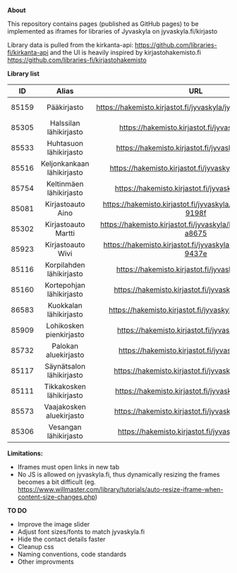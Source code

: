 **About**

This repository contains pages (published as GitHub pages) to be implemented as iframes for libraries of Jyvaskyla on jyvaskyla.fi/kirjasto

Library data is pulled from the kirkanta-api: https://github.com/libraries-fi/kirkanta-api and the UI is heavily inspired by kirjastohakemisto.fi https://github.com/libraries-fi/kirjastohakemisto



**Library list**

| ID        	|     Alias     | URL  | On jyvaskyla.fi |
| :-------------: |:-------------:| :-----: | --------------- |
| 85159       | Pääkirjasto | https://hakemisto.kirjastot.fi/jyvaskyla/jyvaskyla_paakirjasto | https://beta.jyvaskyla.fi/kirjasto/aukioloajat-ja-yhteystiedot/paakirjasto |
| 85305      | Halssilan lähikirjasto      | https://hakemisto.kirjastot.fi/jyvaskyla/halssila |  |
| 85533 | Huhtasuon lähikirjasto      | https://hakemisto.kirjastot.fi/jyvaskyla/huhtasuo |  |
| 85516 | Keljonkankaan lähikirjasto | https://hakemisto.kirjastot.fi/jyvaskyla/keljonkangas |  |
| 85754 | Keltinmäen lähikirjasto | https://hakemisto.kirjastot.fi/jyvaskyla/keltinmaki |  |
| 85081 | Kirjastoauto Aino | https://hakemisto.kirjastot.fi/jyvaskyla/kirjastoautoaino-9198f |  |
| 85302 | Kirjastoauto Martti | https://hakemisto.kirjastot.fi/jyvaskyla/kirjastoautomartti-a8675 |  |
| 85923 | Kirjastoauto Wivi | https://hakemisto.kirjastot.fi/jyvaskyla/kirjastoautowivi-9437e |  |
| 85116 | Korpilahden lähikirjasto | https://hakemisto.kirjastot.fi/jyvaskyla/korpilahti |  |
| 85160 | Kortepohjan lähikirjasto | https://hakemisto.kirjastot.fi/jyvaskyla/kortepohja |  |
| 86583 | Kuokkalan lähikirjasto | https://hakemisto.kirjastot.fi/jyvaskyla/roska-86583 |  |
| 85909 | Lohikosken pienkirjasto | https://hakemisto.kirjastot.fi/jyvaskyla/lohikoski |  |
| 85732 | Palokan aluekirjasto | https://hakemisto.kirjastot.fi/jyvaskyla/palokka |  |
| 85117 | Säynätsalon lähikirjasto | https://hakemisto.kirjastot.fi/jyvaskyla/saynatsalo |  |
| 85111 | Tikkakosken lähikirjasto | https://hakemisto.kirjastot.fi/jyvaskyla/tikkakoski |  |
| 85573 | Vaajakosken aluekirjasto | https://hakemisto.kirjastot.fi/jyvaskyla/vaajakoski |  |
| 85306 | Vesangan lähikirjasto | https://hakemisto.kirjastot.fi/jyvaskyla/vesanka |  |



**Limitations:**  

- Iframes must open links in new tab
- No JS is allowed on jyvaskyla.fi, thus dynamically resizing the frames becomes a bit difficult (eg. https://www.willmaster.com/library/tutorials/auto-resize-iframe-when-content-size-changes.php)



**TO DO**

- Improve the image slider
- Adjust font sizes/fonts to match jyvaskyla.fi
- Hide the contact details faster
- Cleanup css
- Naming conventions, code standards
- Other improvments